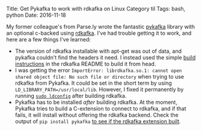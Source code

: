 Title: Get Pykafka to work with rdkafka on Linux
Category til
Tags: bash, python
Date: 2016-11-18

My former colleague's from Parse.ly wrote the fantastic [pykafka](https://github.com/Parsely/pykafka) library with an optional c-backed using [rdkafka](https://github.com/edenhill/librdkafka). I've had trouble getting it to work, and here are a few things I've learned:

* The version of rdkafka installable with apt-get was out of data, and pykafka couldn't find the headers it need. I instead used the simple [build instructions](https://github.com/edenhill/librdkafka#building) in the rdkafka README to build it from head.
* I was getting the error `ImportError: librdkafka.so.1: cannot open shared object file: No such file or directory` when trying to use rdkafka from Pykafka. It could be set in the short term by using `LD_LIBRARY_PATH=/usr/local/lib`. However, I fixed it permanently by running [`sudo ldconfig`](https://linux.die.net/man/8/ldconfig) after building rdkafka.
* Pykafka has to be installed _after_ building rdkafka. At the moment, Pykafka tries to build a C-extension to connect to rdkafka, and if that fails, it will install without offering the rdkafka backend. Check the output of `pip install pykafka` [to see if the rdkafka extension built](https://github.com/Parsely/pykafka/blob/1b946fa288dd5eb278f397e858e887146e048e47/setup.py#L164-L172).


